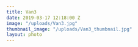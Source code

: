 ```yaml
---
title: Van3
date: 2019-03-17 12:18:00 Z
image: "/uploads/Van3.jpg"
thumbnail_image: "/uploads/Van3_thumbnail.jpg"
layout: photo
---
```


